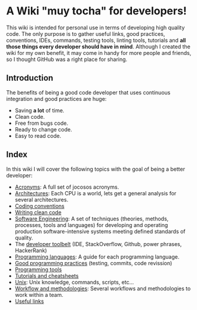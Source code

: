 # A Wiki "muy tocha" for developers!

This wiki is intended for personal use in terms of developing high quality code. The only purpose is to gather useful links, good practices, conventions, IDEs, commands, testing tools, linting tools, tutorials and **all those things every developer should have in mind**. Although I created the wiki for my own benefit, it may come in handy for more people and friends, so I thought GitHub was a right place for sharing.

## Introduction

The benefits of being a good code developer that uses continuous integration and good practices are huge:

* Saving **a lot** of time.
* Clean code.
* Free from bugs code.
* Ready to change code.
* Easy to read code.

## Index

In this wiki I will cover the following topics with the goal of being a better developer:

* [Acronyms](https://github.com/Catacrockers/WikiTocha/blob/master/en/acronyms/main.md): A full set of jocosos acronyms.
* [Architectures](https://github.com/Catacrockers/WikiTocha/blob/master/en/architectures/main.md): Each CPU is a world, lets get a general analysis for several architectures.
* [Coding conventions](https://github.com/Catacrockers/WikiTocha/blob/master/en/coding_conventions/coding_conventions.md)
* [Writing clean code](https://github.com/Catacrockers/WikiTocha/blob/master/en/clean_code/clean_code.md)
* [Software Engineering](https://github.com/Catacrockers/WikiTocha/blob/master/en/software_engineering/software_engineering.md): A set of techniques (theories, methods, processes, tools and languages) for developing and operating production software-intensive systems meeting defined standards of quality.
* The [developer toolbelt](https://github.com/Catacrockers/WikiTocha/blob/master/en/developer_toolbelt/developer_toolbelt.md) (IDE, StackOverflow, Github, power phrases, HackerRank)
* [Programming languages](https://github.com/Catacrockers/WikiTocha/blob/master/en/programming_languages/main.md): A guide for each programming language.
* [Good programming practices](https://github.com/Catacrockers/WikiTocha/blob/master/en/good_practices/good_practices.md) (testing, commits, code revission)
* [Programming tools](https://github.com/Catacrockers/WikiTocha/blob/master/en/programming_tools/programming_tools.md)
* [Tutorials and cheatsheets](https://github.com/Catacrockers/WikiTocha/blob/master/en/tutorials/tutorials.md)
* [Unix](https://github.com/Catacrockers/WikiTocha/blob/master/en/unix/main.md): Unix knowledge, commands, scripts, etc...
* [Workflow and methodologies](https://github.com/Catacrockers/WikiTocha/blob/master/en/workflow/main.md): Several workflows and methodologies to work within a team.
* [Useful links](https://github.com/Catacrockers/WikiTocha/blob/master/en/useful_links/useful_links.md)

